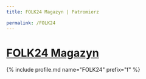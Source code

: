 ```yaml
---
title: FOLK24 Magazyn | Patromierz

permalink: /FOLK24
---
```


# [FOLK24 Magazyn](https://patronite.pl/FOLK24)

{% include profile.md name="FOLK24" prefix="f" %}
